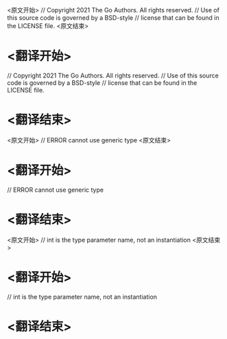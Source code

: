 
<原文开始>
// Copyright 2021 The Go Authors. All rights reserved.
// Use of this source code is governed by a BSD-style
// license that can be found in the LICENSE file.
<原文结束>

# <翻译开始>
// Copyright 2021 The Go Authors. All rights reserved.
// Use of this source code is governed by a BSD-style
// license that can be found in the LICENSE file.
# <翻译结束>


<原文开始>
// ERROR cannot use generic type
<原文结束>

# <翻译开始>
// ERROR cannot use generic type
# <翻译结束>


<原文开始>
// int is the type parameter name, not an instantiation
<原文结束>

# <翻译开始>
// int is the type parameter name, not an instantiation
# <翻译结束>


